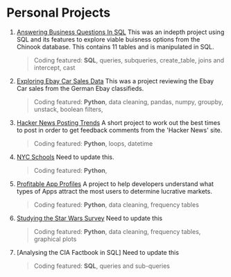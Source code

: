 # Personal Projects

1) [Answering Business Questions In SQL](https://github.com/adbandy/Personal-Projects/blob/main/Answering%20Business%20Questions%20In%20SQL.ipynb)
This was an indepth project using SQL and its features to explore viable buisness options from the Chinook database. This contains 11 tables and is manipulated in SQL. 

	> Coding featured: **SQL**, queries, subqueries, create_table, joins and intercept, cast
	
2) [Exploring Ebay Car Sales Data](https://github.com/adbandy/Personal-Projects/blob/main/Exploring%20Ebay%20Car%20Sales%20Data.ipynb)
This was a project reviewing the Ebay Car sales from the German Ebay classifieds. 

	> Coding featured: **Python**, data cleaning, pandas, numpy, groupby, unstack, boolean filters, 

2) [Hacker News Posting Trends](https://github.com/adbandy/Personal-Projects/blob/main/Hacker%20News%20Posting%20Trends.ipynb)
A short project to work out the best times to post in order to get feedback comments from the 'Hacker News' site.
  
	> Coding featured: **Python**, loops, datetime

3) [NYC Schools](https://github.com/adbandy/Personal-Projects/blob/main/NYC%20Schools.ipynb)
Need to update this.
  
	> Coding featured: **Python**,

4) [Profitable App Profiles](https://github.com/adbandy/Personal-Projects/blob/main/Profitable%20App%20Profiles.ipynb)
A project to help developers understand what types of Apps attract the most users to determine lucrative markets.
  
	> Coding featured: **Python**, data cleaning, frequency tables

5) [Studying the Star Wars Survey](https://github.com/adbandy/Personal-Projects/blob/main/Studying%20the%20Star%20Wars%20Survey.ipynb)
Need to update this

	> Coding featured: **Python**, data cleaning, frequency tables, graphical plots
	
6) [Analysing the CIA Factbook in SQL]
Need to update this

	> Coding featured: **SQL**, queries and sub-queries
